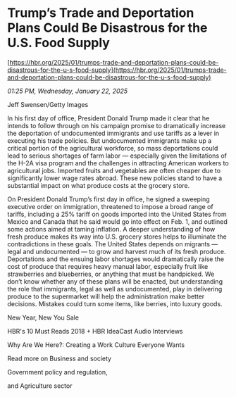 # Trump’s Trade and Deportation Plans Could Be Disastrous for the U.S. Food Supply

[https://hbr.org/2025/01/trumps-trade-and-deportation-plans-could-be-disastrous-for-the-u-s-food-supply](https://hbr.org/2025/01/trumps-trade-and-deportation-plans-could-be-disastrous-for-the-u-s-food-supply)

*01:25 PM, Wednesday, January 22, 2025*

Jeff Swensen/Getty Images

In his first day of office, President Donald Trump made it clear that he intends to follow through on his campaign promise to dramatically increase the deportation of undocumented immigrants and use tariffs as a lever in executing his trade policies. But undocumented immigrants make up a critical portion of the agricultural workforce, so mass deportations could lead to serious shortages of farm labor — especially given the limitations of the H-2A visa program and the challenges in attracting American workers to agricultural jobs. Imported fruits and vegetables are often cheaper due to significantly lower wage rates abroad. These new policies stand to have a substantial impact on what produce costs at the grocery store.

On President Donald Trump’s first day in office, he signed a sweeping executive order on immigration, threatened to impose a broad range of tariffs, including a 25% tariff on goods imported into the United States from Mexico and Canada that he said would go into effect on Feb. 1, and outlined some actions aimed at taming inflation. A deeper understanding of how fresh produce makes its way into U.S. grocery stores helps to illuminate the contradictions in these goals. The United States depends on migrants — legal and undocumented — to grow and harvest much of its fresh produce. Deportations and the ensuing labor shortages would dramatically raise the cost of produce that requires heavy manual labor, especially fruit like strawberries and blueberries, or anything that must be handpicked. We don’t know whether any of these plans will be enacted, but understanding the role that immigrants, legal as well as undocumented, play in delivering produce to the supermarket will help the administration make better decisions. Mistakes could turn some items, like berries, into luxury goods.

New Year, New You Sale

HBR's 10 Must Reads 2018 + HBR IdeaCast Audio Interviews

Why Are We Here?: Creating a Work Culture Everyone Wants

Read more on Business and society

Government policy and regulation,

and Agriculture sector

